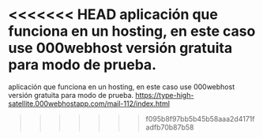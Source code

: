 <<<<<<< HEAD
aplicación que funciona en un hosting, en este caso use 000webhost versión gratuita para modo de prueba.
=======
aplicación que funciona en un hosting, en este caso use 000webhost versión gratuita para modo de prueba.
https://type-high-satellite.000webhostapp.com/mail-112/index.html
>>>>>>> f095b8f97bb5b45b58aaa2d4171fadfb70b87b58
